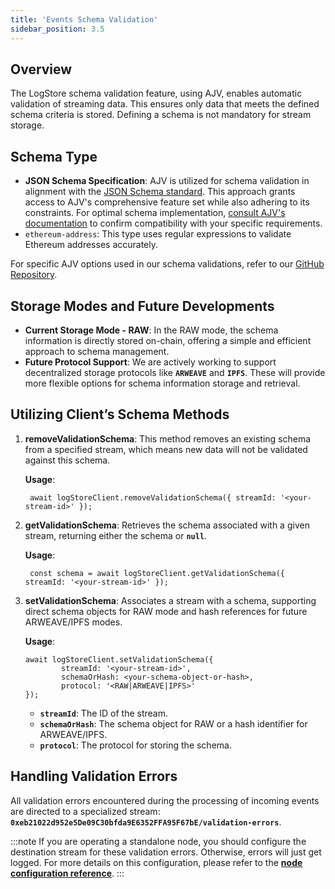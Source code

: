 ```yaml
---
title: 'Events Schema Validation'
sidebar_position: 3.5
---
```


## Overview

The LogStore schema validation feature, using AJV, enables automatic validation of streaming data. This ensures only data that meets the defined schema criteria is stored. Defining a schema is not mandatory for stream storage.

## Schema Type

- **JSON Schema Specification**: AJV is utilized for schema validation in alignment with	the [JSON Schema standard](https://json-schema.org/learn/getting-started-step-by-step). This approach grants access to AJV's comprehensive feature set while also adhering to its constraints. For optimal schema	implementation, [consult AJV's documentation](https://ajv.js.org/json-schema.html) to confirm compatibility with your	specific requirements.
- `ethereum-address`: This type uses regular expressions to validate Ethereum addresses accurately.

For specific AJV options used in our schema validations, refer to our [GitHub Repository](https://github.com/usherlabs/logstore-node/blob/master/packages/core/src/config/validateConfig.ts).

## Storage Modes and Future Developments

- **Current Storage Mode - RAW**: In the RAW mode, the schema information is directly stored on-chain, offering a simple and efficient approach to schema management.
- **Future Protocol Support**: We are actively working to support decentralized storage protocols like **`ARWEAVE`** and	**`IPFS`**. These will provide more flexible options for schema information storage and retrieval.

## Utilizing Client’s Schema Methods

1. **removeValidationSchema**: This method removes an existing schema from a specified stream, which means new data will not be validated against this schema.

	 **Usage**:

	```tsx
	 await logStoreClient.removeValidationSchema({ streamId: '<your-stream-id>' });
	 ```

2. **getValidationSchema**: Retrieves the schema associated with a given stream, returning either the schema or **`null`**.

	 **Usage**:

	```tsx
	 const schema = await logStoreClient.getValidationSchema({ streamId: '<your-stream-id>' });
	 ```

3. **setValidationSchema**: Associates a stream with a schema, supporting direct schema objects for RAW mode and hash references for future ARWEAVE/IPFS modes.

	 **Usage**:

	 ```tsx
	 await logStoreClient.setValidationSchema({
			 streamId: '<your-stream-id>',
			 schemaOrHash: <your-schema-object-or-hash>,
			 protocol: '<RAW|ARWEAVE|IPFS>'
	 });
	 ```

	- **`streamId`**: The ID of the stream.
	- **`schemaOrHash`**: The schema object for RAW or a hash identifier for ARWEAVE/IPFS.
	- **`protocol`**: The protocol for storing the schema.

## Handling Validation Errors

All validation errors encountered during the processing of incoming events are directed to a specialized stream: **`0xeb21022d952e5De09C30bfda9E6352FFA95F67bE/validation-errors`**.

:::note
If you are operating a standalone node, you should configure the destination stream for these validation errors. Otherwise, errors will just get logged. For more details on this configuration, please refer to the [**node configuration reference**](/node/quick-start/config.md).
:::

